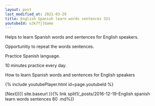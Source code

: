 ```yaml
---
layout: post
last_modified_at: 2021-03-29
title: English Spanish learn words sentences 321 
youtubeId: uJk7fjlGamo
---
```

 
 
Helps to learn Spanish words and sentences for English speakers.

Opportunitiy to repeat the words sentences. 

Practice Spanish language. 
 
10 minutes practice every day. 
 
How to learn Spanish words and sentences for English speakers 
 
{% include youtubePlayer.html id=page.youtubeId %}
 
 
[Next]({{ site.baseurl }}{% link  split1/_posts/2016-12-19-English spanish learn words sentences 80 .md%})
 
